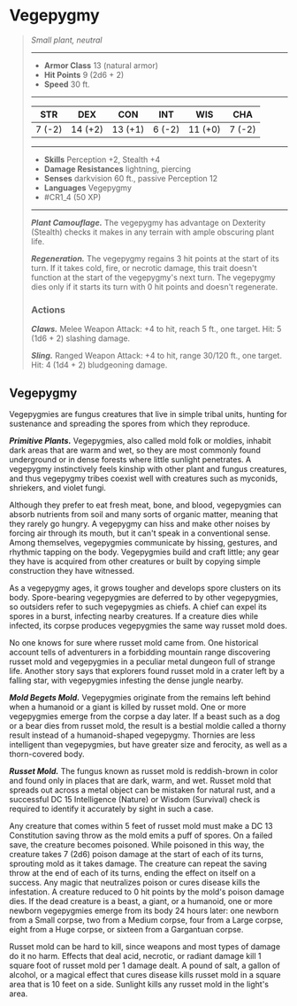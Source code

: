 # Vegepygmy
>*Small plant, neutral*
>___
>- **Armor Class** 13 (natural armor)
>- **Hit Points** 9 (2d6 + 2)
>- **Speed** 30 ft.
>___
>|STR|DEX|CON|INT|WIS|CHA|
>|:---:|:---:|:---:|:---:|:---:|:---:|
>|7 (-2)|14 (+2)|13 (+1)|6 (-2)|11 (+0)|7 (-2)|
>___
>- **Skills** Perception +2, Stealth +4
>- **Damage Resistances** lightning, piercing
>- **Senses** darkvision 60 ft., passive Perception 12
>- **Languages** Vegepygmy
>- #CR1_4 (50 XP)
>___
>***Plant Camouflage.*** The vegepygmy has advantage on Dexterity (Stealth) checks it makes in any terrain with ample obscuring plant life.  
>
>***Regeneration.*** The vegepygmy regains 3 hit points at the start of its turn. If it takes cold, fire, or necrotic damage, this trait doesn't function at the start of the vegepygmy's next turn. The vegepygmy dies only if it starts its turn with 0 hit points and doesn't regenerate.  
>
>### Actions
>***Claws.*** Melee Weapon Attack: +4 to hit, reach 5 ft., one target. Hit: 5 (1d6 + 2) slashing damage.  
>
>***Sling.*** Ranged Weapon Attack: +4 to hit, range 30/120 ft., one target. Hit: 4 (1d4 + 2) bludgeoning damage.

## Vegepygmy

Vegepygmies are fungus creatures that live in simple tribal units, hunting for sustenance and spreading the spores from which they reproduce.

***Primitive Plants.***  Vegepygmies, also called mold folk or moldies, inhabit dark areas that are warm and wet, so they are most commonly found underground or in dense forests where little sunlight penetrates. A vegepygmy instinctively feels kinship with other plant and fungus creatures, and thus vegepygmy tribes coexist well with creatures such as myconids, shriekers, and violet fungi.

Although they prefer to eat fresh meat, bone, and blood, vegepygmies can absorb nutrients from soil and many sorts of organic matter, meaning that they rarely go hungry. A vegepygmy can hiss and make other noises by forcing air through its mouth, but it can't speak in a conventional sense. Among themselves, vegepygmies communicate by hissing, gestures, and rhythmic tapping on the body. Vegepygmies build and craft little; any gear they have is acquired from other creatures or built by copying simple construction they have witnessed.

As a vegepygmy ages, it grows tougher and develops spore clusters on its body. Spore-bearing vegepygmies are deferred to by other vegepygmies, so outsiders refer to such vegepygmies as chiefs. A chief can expel its spores in a burst, infecting nearby creatures. If a creature dies while infected, its corpse produces vegepygmies the same way russet mold does.

No one knows for sure where russet mold came from. One historical account tells of adventurers in a forbidding mountain range discovering russet mold and vegepygmies in a peculiar metal dungeon full of strange life. Another story says that explorers found russet mold in a crater left by a falling star, with vegepygmies infesting the dense jungle nearby.

***Mold Begets Mold.***  Vegepygmies originate from the remains left behind when a humanoid or a giant is killed by russet mold. One or more vegepygmies emerge from the corpse a day later. If a beast such as a dog or a bear dies from russet mold, the result is a bestial moldie called a thorny result instead of a humanoid-shaped vegepygmy. Thornies are less intelligent than vegepygmies, but have greater size and ferocity, as well as a thorn-covered body.

***Russet Mold.*** The fungus known as russet mold is reddish-brown in color and found only in places that are dark, warm, and wet. Russet mold that spreads out across a metal object can be mistaken for natural rust, and a successful DC 15 Intelligence (Nature) or Wisdom (Survival) check is required to identify it accurately by sight in such a case.

Any creature that comes within 5 feet of russet mold must make a DC 13 Constitution saving throw as the mold emits a puff of spores. On a failed save, the creature becomes poisoned. While poisoned in this way, the creature takes 7 (2d6) poison damage at the start of each of its turns, sprouting mold as it takes damage. The creature can repeat the saving throw at the end of each of its turns, ending the effect on itself on a success. Any magic that neutralizes poison or cures disease kills the infestation. A creature reduced to 0 hit points by the mold's poison damage dies. If the dead creature is a beast, a giant, or a humanoid, one or more newborn vegepygmies emerge from its body 24 hours later: one newborn from a Small corpse, two from a Medium corpse, four from a Large corpse, eight from a Huge corpse, or sixteen from a Gargantuan corpse.

Russet mold can be hard to kill, since weapons and most types of damage do it no harm. Effects that deal acid, necrotic, or radiant damage kill 1 square foot of russet mold per 1 damage dealt. A pound of salt, a gallon of alcohol, or a magical effect that cures disease kills russet mold in a square area that is 10 feet on a side. Sunlight kills any russet mold in the light's area.
